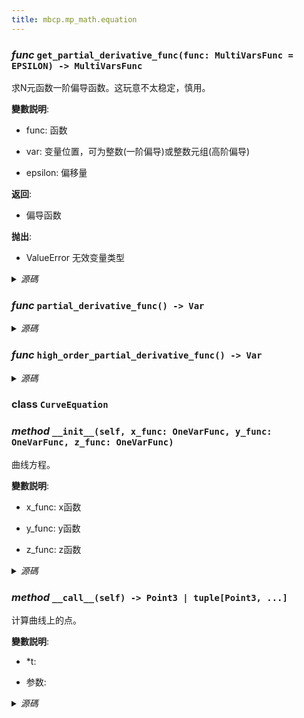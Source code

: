 ```yaml
---
title: mbcp.mp_math.equation
---
```

### *func* `get_partial_derivative_func(func: MultiVarsFunc = EPSILON) -> MultiVarsFunc`


求N元函数一阶偏导函数。这玩意不太稳定，慎用。

**變數説明**:

- func: 函数  

- var: 变量位置，可为整数(一阶偏导)或整数元组(高阶偏导)  

- epsilon: 偏移量  

**返回**:

- 偏导函数

**抛出**:

- ValueError  无效变量类型



<details>
<summary> <i>源碼</i> </summary>

```python
def get_partial_derivative_func(func: MultiVarsFunc, var: int | tuple[int, ...], epsilon: Number=EPSILON) -> MultiVarsFunc:
    """
    求N元函数一阶偏导函数。这玩意不太稳定，慎用。
    Args:
        func: 函数
        var: 变量位置，可为整数(一阶偏导)或整数元组(高阶偏导)
        epsilon: 偏移量
    Returns:
        偏导函数
    Raises:
        ValueError: 无效变量类型
    """
    if isinstance(var, int):

        def partial_derivative_func(*args: Var) -> Var:
            args_list_plus = list(args)
            args_list_plus[var] += epsilon
            args_list_minus = list(args)
            args_list_minus[var] -= epsilon
            return (func(*args_list_plus) - func(*args_list_minus)) / (2 * epsilon)
        return partial_derivative_func
    elif isinstance(var, tuple):

        def high_order_partial_derivative_func(*args: Var) -> Var:
            result_func = func
            for v in var:
                result_func = get_partial_derivative_func(result_func, v, epsilon)
            return result_func(*args)
        return high_order_partial_derivative_func
    else:
        raise ValueError('Invalid var type')
```
</details>

### *func* `partial_derivative_func() -> Var`


<details>
<summary> <i>源碼</i> </summary>

```python
def partial_derivative_func(*args: Var) -> Var:
    args_list_plus = list(args)
    args_list_plus[var] += epsilon
    args_list_minus = list(args)
    args_list_minus[var] -= epsilon
    return (func(*args_list_plus) - func(*args_list_minus)) / (2 * epsilon)
```
</details>

### *func* `high_order_partial_derivative_func() -> Var`


<details>
<summary> <i>源碼</i> </summary>

```python
def high_order_partial_derivative_func(*args: Var) -> Var:
    result_func = func
    for v in var:
        result_func = get_partial_derivative_func(result_func, v, epsilon)
    return result_func(*args)
```
</details>

### **class** `CurveEquation`
### *method* `__init__(self, x_func: OneVarFunc, y_func: OneVarFunc, z_func: OneVarFunc)`


曲线方程。

**變數説明**:

- x_func: x函数  

- y_func: y函数  

- z_func: z函数  



<details>
<summary> <i>源碼</i> </summary>

```python
def __init__(self, x_func: OneVarFunc, y_func: OneVarFunc, z_func: OneVarFunc):
    """
        曲线方程。
        Args:
            x_func: x函数
            y_func: y函数
            z_func: z函数
        """
    self.x_func = x_func
    self.y_func = y_func
    self.z_func = z_func
```
</details>

### *method* `__call__(self) -> Point3 | tuple[Point3, ...]`


计算曲线上的点。

**變數説明**:

- *t:   

- 参数:   



<details>
<summary> <i>源碼</i> </summary>

```python
def __call__(self, *t: Var) -> Point3 | tuple[Point3, ...]:
    """
        计算曲线上的点。
        Args:
            *t:
                参数
        Returns:

        """
    if len(t) == 1:
        return Point3(self.x_func(t[0]), self.y_func(t[0]), self.z_func(t[0]))
    else:
        return tuple([Point3(x, y, z) for x, y, z in zip(self.x_func(t), self.y_func(t), self.z_func(t))])
```
</details>

